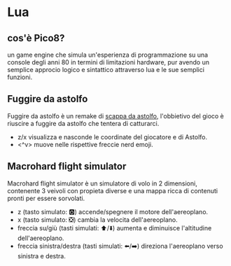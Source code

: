 # Lua
## cos'è Pico8?
un game engine che simula un'esperienza di programmazione su una console degli anni 80 in termini di limitazioni hardware, pur avendo un semplice approcio logico e sintattico attraverso lua e le sue semplici funzioni. 

## Fuggire da astolfo
Fuggire da astolfo è un remake di [scappa da astolfo](https://github.com/Radiobull/ProgettiCpp/tree/main/scappaDaAstolfo), l'obbietivo del gioco è riuscire a fuggire da astolfo che tentera di catturarci.
* z/x visualizza e nasconde le coordinate del giocatore e di Astolfo.
* <^v> muove nelle rispettive freccie nerd emoji.

## Macrohard flight simulator
Macrohard flight simulator è un simulatore di volo in 2 dimensioni, contenente 3 veivoli con propieta diverse e una mappa ricca di contenuti pronti per essere sorvolati.
* z (tasto simulato: 🅾️) accende/spegnere il motore dell'aereoplano.
* x (tasto simulato: ❎) cambia la velocita dell'aereoplano.
* freccia su/giù (tasti simulati: ⬆️/⬇️) aumenta e diminuisce l'altitudine dell'aereoplano.
* freccia sinistra/destra (tasti simulati: ⬅️/➡️) direziona l'aereoplano verso sinistra e destra.
